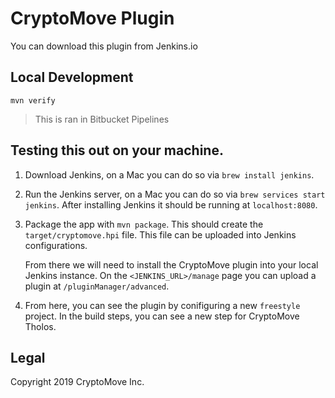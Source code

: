 # CryptoMove Plugin

You can download this plugin from Jenkins.io

## Local Development

```
mvn verify
```

> This is ran in Bitbucket Pipelines

## Testing this out on your machine.

1. Download Jenkins, on a Mac you can do so via `brew install jenkins`.
2. Run the Jenkins server, on a Mac you can do so via
   `brew services start jenkins`. After installing Jenkins it should be
   running at `localhost:8080`.
3. Package the app with `mvn package`. This should create the
   `target/cryptomove.hpi` file. This file can be uploaded into Jenkins
   configurations.

   From there we will need to install the CryptoMove plugin into your local
   Jenkins instance. On the `<JENKINS_URL>/manage` page you can upload a
   plugin at `/pluginManager/advanced`.

4. From here, you can see the plugin by conifiguring a new `freestyle`
   project. In the build steps, you can see a new step for CryptoMove Tholos.

## Legal

Copyright 2019 CryptoMove Inc.
